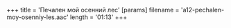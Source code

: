 +++
title = 'Печален мой осенний лес'
[params]
  filename = 'a12-pechalen-moy-osenniy-les.aac'
  length = '01:13'
+++
